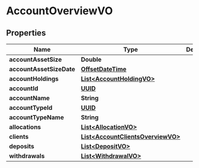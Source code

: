 
# AccountOverviewVO

## Properties
Name | Type | Description | Notes
------------ | ------------- | ------------- | -------------
**accountAssetSize** | **Double** |  |  [optional]
**accountAssetSizeDate** | [**OffsetDateTime**](OffsetDateTime.md) |  |  [optional]
**accountHoldings** | [**List&lt;AccountHoldingVO&gt;**](AccountHoldingVO.md) |  |  [optional]
**accountId** | [**UUID**](UUID.md) |  |  [optional]
**accountName** | **String** |  |  [optional]
**accountTypeId** | [**UUID**](UUID.md) |  |  [optional]
**accountTypeName** | **String** |  |  [optional]
**allocations** | [**List&lt;AllocationVO&gt;**](AllocationVO.md) |  |  [optional]
**clients** | [**List&lt;AccountClientsOverviewVO&gt;**](AccountClientsOverviewVO.md) |  |  [optional]
**deposits** | [**List&lt;DepositVO&gt;**](DepositVO.md) |  |  [optional]
**withdrawals** | [**List&lt;WithdrawalVO&gt;**](WithdrawalVO.md) |  |  [optional]



